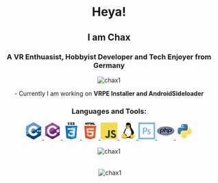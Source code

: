 <h1 align="center">Heya!</h1>
<h2 align="center">I am Chax</h2>
<h3 align="center">A VR Enthuasist, Hobbyist Developer and Tech Enjoyer from Germany</h3>

<p align="center"> <img src="https://komarev.com/ghpvc/?username=chax1&label=Profile%20views&color=0e75b6&style=flat" alt="chax1" /> </p>

<p align="center">- Currently I am working on <b> VRPE Installer and AndroidSideloader </b>  </p>

<h3 align="center">Languages and Tools:</h3>
<p align="center"> <a href="https://www.w3schools.com/cpp/" target="_blank" rel="noreferrer"> <img src="https://raw.githubusercontent.com/devicons/devicon/master/icons/cplusplus/cplusplus-original.svg" alt="cplusplus" width="40" height="40"/> </a> <a href="https://www.w3schools.com/cs/" target="_blank" rel="noreferrer"> <img src="https://raw.githubusercontent.com/devicons/devicon/master/icons/csharp/csharp-original.svg" alt="csharp" width="40" height="40"/> </a> <a href="https://www.w3schools.com/css/" target="_blank" rel="noreferrer"> <img src="https://raw.githubusercontent.com/devicons/devicon/master/icons/css3/css3-original-wordmark.svg" alt="css3" width="40" height="40"/> </a> <a href="https://www.w3.org/html/" target="_blank" rel="noreferrer"> <img src="https://raw.githubusercontent.com/devicons/devicon/master/icons/html5/html5-original-wordmark.svg" alt="html5" width="40" height="40"/> </a> <a href="https://developer.mozilla.org/en-US/docs/Web/JavaScript" target="_blank" rel="noreferrer"> <img src="https://raw.githubusercontent.com/devicons/devicon/master/icons/javascript/javascript-original.svg" alt="javascript" width="40" height="40"/> </a> <a href="https://www.linux.org/" target="_blank" rel="noreferrer"> <img src="https://raw.githubusercontent.com/devicons/devicon/master/icons/linux/linux-original.svg" alt="linux" width="40" height="40"/> </a> <a href="https://www.photoshop.com/en" target="_blank" rel="noreferrer"> <img src="https://raw.githubusercontent.com/devicons/devicon/master/icons/photoshop/photoshop-line.svg" alt="photoshop" width="40" height="40"/> </a> <a href="https://www.php.net" target="_blank" rel="noreferrer"> <img src="https://raw.githubusercontent.com/devicons/devicon/master/icons/php/php-original.svg" alt="php" width="40" height="40"/> </a> <a href="https://www.python.org" target="_blank" rel="noreferrer"> <img src="https://raw.githubusercontent.com/devicons/devicon/master/icons/python/python-original.svg" alt="python" width="40" height="40"/> </a> </p>

<div align="center"><img align="center" src="https://github-readme-stats.vercel.app/api/top-langs?username=chax1&theme=omni&show_icons=true&locale=en&layout=default&hide_border=true" alt="chax1" /></div>
<br>
<div align="center"><p>&nbsp;<img align="center" src="https://github-readme-stats.vercel.app/api?username=chax1&theme=omni&show_icons=true&locale=en&hide_border=true" alt="chax1" /></p></div>
